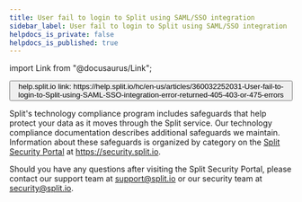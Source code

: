 ```yaml
---
title: User fail to login to Split using SAML/SSO integration
sidebar_label: User fail to login to Split using SAML/SSO integration
helpdocs_is_private: false
helpdocs_is_published: true
---
```


import Link from "@docusaurus/Link";

<p>
  <button style={{borderRadius:'8px', border:'1px', fontFamily:'Courier New', fontWeight:'800', textAlign:'left'}}> help.split.io link: https://help.split.io/hc/en-us/articles/360032252031-User-fail-to-login-to-Split-using-SAML-SSO-integration-error-returned-405-403-or-475-errors </button>
</p>

<p>
  Split's technology compliance program includes safeguards that help protect your
  data as it moves through the Split service. Our technology compliance documentation
  describes additional safeguards we maintain. Information about these safeguards
  is organized by category on the
  <a href="https://security.split.io/" target="_self">Split Security Portal</a>
  at
  <a href="https://security.split.io" target="_self">https://security.split.io</a>.
</p>
<p>
  Should you have any questions after visiting the Split Security Portal, please
  contact our support team at
  <a href="mailto:support@split.io">support@split.io</a> or our security team at
  <a href="mailto:security@split.io" target="_self">security@split.io</a>.
</p>